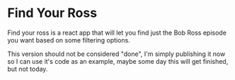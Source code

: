 # Find Your Ross

Find your ross is a react app that will let you find just the Bob Ross episode you want based on some filtering options.

This version should not be considered "done", I'm simply publishing it now so I can use it's code as an example, maybe some day this will get finished, but not today.